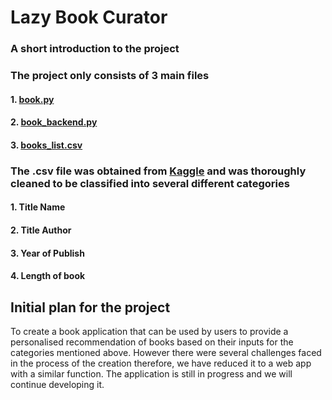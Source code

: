 # Lazy Book Curator

### A short introduction to the project
### The project only consists of 3 main files
#### 1. [book.py](https://github.com/oldonesnow/LazyBookCurator/blob/main/book.py)
#### 2. [book_backend.py](https://github.com/oldonesnow/LazyBookCurator/blob/main/book_backend.py)
#### 3. [books_list.csv](https://github.com/oldonesnow/LazyBookCurator/blob/main/books_list.csv)

### The .csv file was obtained from [Kaggle](https://www.kaggle.com/datasets/cristaliss/ultimate-book-collection-top-100-books-up-to-2023) and was thoroughly cleaned to be classified into several different categories
#### 1. Title Name
#### 2. Title Author
#### 3. Year of Publish
#### 4. Length of book

## Initial plan for the project
To create a book application that can be used by users to provide a personalised recommendation of books based on their inputs for the categories mentioned above. However there were several challenges faced in the process of the creation therefore, we have reduced it to a web app with a similar function. The application is still in progress and we will continue developing it.
